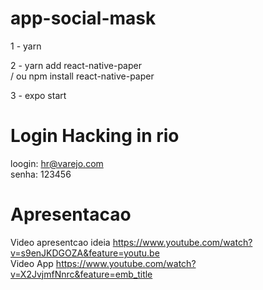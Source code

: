 # app-social-mask

1 - yarn

2 - yarn add react-native-paper <br>
/ ou npm install react-native-paper

3 - expo start

# Login Hacking in rio

loogin: hr@varejo.com <br>
senha: 123456

# Apresentacao
Video apresentcao ideia https://www.youtube.com/watch?v=s9enJKDGOZA&feature=youtu.be <br>
Video App https://www.youtube.com/watch?v=X2JvjmfNnrc&feature=emb_title

